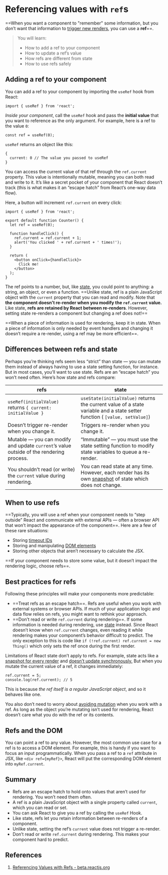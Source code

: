 # Referencing values with `ref`s

==When you want a component to "remember" some information, but you don’t want that information to [trigger new renders](https://beta.reactjs.org/learn/render-and-commit), you can use a **ref**==.

> You will learn:
>
> - How to add a ref to your component
> - How to update a ref’s value
> - How refs are different from state
> - How to use refs safely

## Adding a ref to your component

You can add a ref to your component by importing the `useRef` hook from React:

```react
import { useRef } from 'react';
```

_Inside your component_, call the `useRef` hook and pass the **initial value** that you want to reference as the only argument. For example, here is a ref to the value `0`:

```react
const ref = useRef(0);
```

`useRef` returns an object like this:

```react
{ 
  current: 0 // The value you passed to useRef
}
```

You can access the current value of that ref through the `ref.current` property. This value is intentionally mutable, meaning you can both read and write to it. It’s like a secret pocket of your component that React doesn’t track (this is what makes it an “escape hatch” from React’s one-way data flow).

Here, a button will increment `ref.current` on every click:

```react
import { useRef } from 'react';

export default function Counter() {
  let ref = useRef(0);

  function handleClick() {
    ref.current = ref.current + 1;
    alert('You clicked ' + ref.current + ' times!');
  }

  return (
    <button onClick={handleClick}>
      Click me!
    </button>
  );
}
```

The ref points to a number, but, like [state](https://beta.reactjs.org/learn/state-a-components-memory), you could point to anything: a string, an object, or even a function. ==Unlike state, ref is a plain JavaScript object with the `current` property that you can read and modify. Note that **the component doesn’t re-render when you modify the `ref.current` value.** Like state, **refs are retained by React between re-renders**. However, setting state re-renders a component but changing a ref does not!==

==When a piece of information is used for rendering, keep it in state. When a piece of information is only needed by event handlers and changing it doesn’t require a re-render, using a ref may be more efficient==.

## Differences between refs and state 

Perhaps you’re thinking refs seem less “strict” than state — you can mutate them instead of always having to use a state setting function, for instance. But in most cases, you’ll want to use state. Refs are an “escape hatch” you won’t need often. Here’s how state and refs compare:

| refs                                                         | state                                                        |
| ------------------------------------------------------------ | ------------------------------------------------------------ |
| `useRef(initialValue)` returns `{ current: initialValue }`   | `useState(initialValue)` returns the current value of a state variable and a state setter function ( `[value, setValue]`) |
| Doesn’t trigger re-render when you change it.                | Triggers re-render when you change it.                       |
| Mutable — you can modify and update `current`’s value outside of the rendering process. | “Immutable” — you must use the state setting function to modify state variables to queue a re-render. |
| You shouldn’t read (or write) the `current` value during rendering. | You can read state at any time. However, each render has its own [snapshot](https://beta.reactjs.org/learn/state-as-a-snapshot) of state which does not change. |

## When to use refs 

==Typically, you will use a ref when your component needs to “step outside” React and communicate with external APIs — often a browser API that won’t impact the appearance of the component==. Here are a few of these rare situations:

- Storing [timeout IDs](https://developer.mozilla.org/docs/Web/API/setTimeout)
- Storing and manipulating [DOM elements](https://developer.mozilla.org/docs/Web/API/Element)
- Storing other objects that aren’t necessary to calculate the JSX.

==If your component needs to store some value, but it doesn’t impact the rendering logic, choose refs==.

## Best practices for refs 

Following these principles will make your components more predictable:

- ==Treat refs as an escape hatch==. Refs are useful when you work with external systems or browser APIs. If much of your application logic and data flow relies on refs, you might want to rethink your approach.
- ==Don’t read or write `ref.current` during rendering==. If some information is needed during rendering, use [state](https://beta.reactjs.org/learn/state-a-components-memory) instead. Since React doesn’t know when `ref.current` changes, even reading it while rendering makes your component’s behavior difficult to predict. The only exception to this is code like `if (!ref.current) ref.current = new Thing()` which only sets the ref once during the first render.

Limitations of React state don’t apply to refs. For example, state acts like a [snapshot for every render](https://beta.reactjs.org/learn/state-as-a-snapshot) and [doesn’t update synchronously.](https://beta.reactjs.org/learn/queueing-a-series-of-state-updates) But when you mutate the current value of a ref, it changes immediately:

```react
ref.current = 5;
console.log(ref.current); // 5
```

This is because _the ref itself is a regular JavaScript object_, and so it behaves like one.

You also don’t need to worry about [avoiding mutation](https://beta.reactjs.org/learn/updating-objects-in-state) when you work with a ref. As long as the object you’re mutating isn’t used for rendering, React doesn’t care what you do with the ref or its contents.

## Refs and the DOM 

You can point a ref to any value. However, the most common use case for a ref is to access a DOM element. For example, this is handy if you want to focus an input programmatically. When you pass a ref to a `ref` attribute in JSX, like `<div ref={myRef}>`, React will put the corresponding DOM element into `myRef.current`.

## Summary

- Refs are an escape hatch to hold onto values that aren’t used for rendering. You won’t need them often.
- A ref is a plain JavaScript object with a single property called `current`, which you can read or set.
- You can ask React to give you a ref by calling the `useRef` Hook.
- Like state, refs let you retain information between re-renders of a component.
- Unlike state, setting the ref’s `current` value does not trigger a re-render.
- Don’t read or write `ref.current` during rendering. This makes your component hard to predict.

## References

1. [Referencing Values with Refs - beta.reactjs.org](https://beta.reactjs.org/learn/referencing-values-with-refs)